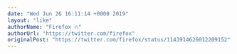```yaml
---
date: "Wed Jun 26 16:11:14 +0000 2019"
layout: "like"
authorName: "Firefox 🔥"
authorUrl: "https://twitter.com/firefox"
originalPost: "https://twitter.com/firefox/status/1143914626012209152"
---
```

